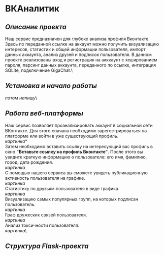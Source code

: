 # ВКАналитик
## *Описание проекта*
Наш сервис предназначен для глубоко анализа профиля Вконтакте. Здесь по переданной ссылке на аккаунт можно получить визуализацию интересов, статистик и общей информации пользователя, импорт данных аккаунта, анализ друзей и подписок пользователя. В данном проекте реализованы вход и регистрация на акккаунт с хешированием пароля, парсинг данных аккаунта, переданного по ссылке, интеграция SQLite, подключение GigaChat.\
## *Установка и начало работы*
*потом напишу*\
## *Работа веб-платформы*
Наш сервис позволяет проанализировать аккаунт в социальной сети ВКонтакте. Для этого сначала необходимо зарегестрироваться на платформе или войти в уже существующий профиль.\
*картинка**\
Затем необходимо вставить ссылку на интересующий вас профиль в окно **"Вставьте ссылку на профиль Вконтакте"**. После этого вы увидите краткую информацию о пользователе: его имя, фамилию, город, дата рождения.\
*картинка*\
С помощью нашего сервиса вы сможете увидеть публикационную активность пользователя на графике.\
*картинка*\
Статистику по друзьям пользователя в виде графика.\
*картинка*\
Визуализацию самых популярных групп, на которых подписан пользователь.\
*картинка*\
Граф дружеских связей пользователя.\
*картинка*\
Анализ токсичности пользователя.\
*картинка*\
## *Структура Flask-проекта*
